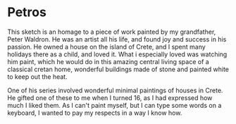 # Petros

This sketch is an homage to a piece of work painted by my grandfather, Peter Waldron. He was an artist all his life, and found joy and success in his passion. He owned a house on the island of Crete, and I spent many holidays there as a child, and loved it. What i especially loved was watching him paint, which he would do in this amazing central living space of a classical cretan home, wonderful buildings made of stone and painted white to keep out the heat.

One of his series involved wonderful minimal paintings of houses in Crete. He gifted one of these to me when I turned 16, as I had expressed how much I liked them. As I can't paint myself, but I can type some words on a keyboard, I wanted to pay my respects in a way I know how.
